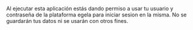 Al ejecutar esta aplicación estás dando permiso a usar tu usuario y 
contraseña de la plataforma egela para iniciar sesion en la misma. 
No se guardarán tus datos ni se usarán con otros fines.